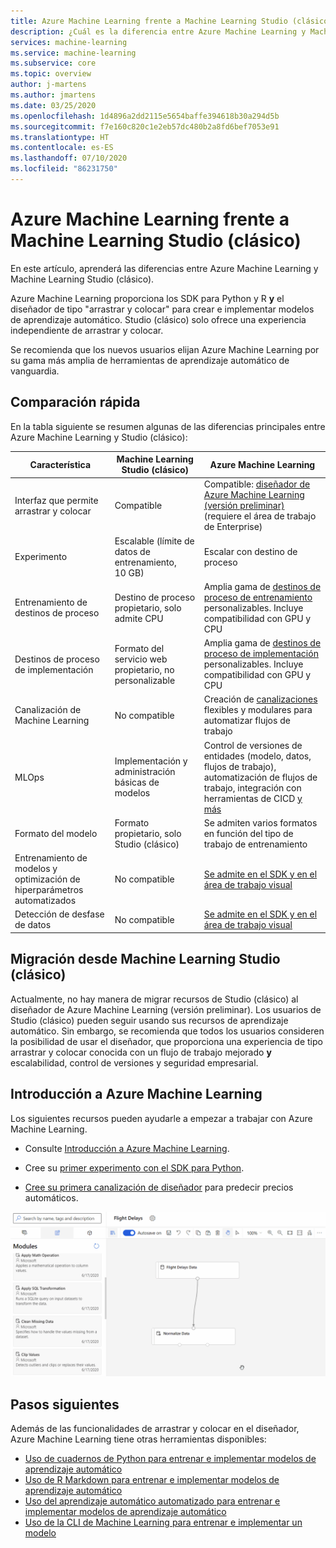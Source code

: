```yaml
---
title: Azure Machine Learning frente a Machine Learning Studio (clásico)
description: ¿Cuál es la diferencia entre Azure Machine Learning y Machine Learning Studio (clásico)?
services: machine-learning
ms.service: machine-learning
ms.subservice: core
ms.topic: overview
author: j-martens
ms.author: jmartens
ms.date: 03/25/2020
ms.openlocfilehash: 1d4896a2dd2115e5654baffe394618b30a294d5b
ms.sourcegitcommit: f7e160c820c1e2eb57dc480b2a8fd6bef7053e91
ms.translationtype: HT
ms.contentlocale: es-ES
ms.lasthandoff: 07/10/2020
ms.locfileid: "86231750"
---
```

# <a name="azure-machine-learning-vs-machine-learning-studio-classic"></a>Azure Machine Learning frente a Machine Learning Studio (clásico)

En este artículo, aprenderá las diferencias entre Azure Machine Learning y Machine Learning Studio (clásico). 

Azure Machine Learning proporciona los SDK para Python y R **y** el diseñador de tipo "arrastrar y colocar" para crear e implementar modelos de aprendizaje automático. Studio (clásico) solo ofrece una experiencia independiente de arrastrar y colocar.

Se recomienda que los nuevos usuarios elijan Azure Machine Learning por su gama más amplia de herramientas de aprendizaje automático de vanguardia.

## <a name="quick-comparison"></a>Comparación rápida

En la tabla siguiente se resumen algunas de las diferencias principales entre Azure Machine Learning y Studio (clásico):

| Característica | Machine Learning Studio (clásico) | Azure Machine Learning |
|---| --- | --- |
| Interfaz que permite arrastrar y colocar | Compatible | Compatible: [diseñador de Azure Machine Learning (versión preliminar)](concept-designer.md) <br/>(requiere el área de trabajo de Enterprise) | 
| Experimento | Escalable (límite de datos de entrenamiento, 10 GB) | Escalar con destino de proceso |
| Entrenamiento de destinos de proceso | Destino de proceso propietario, solo admite CPU | Amplia gama de [destinos de proceso de entrenamiento](concept-compute-target.md#train) personalizables. Incluye compatibilidad con GPU y CPU | 
| Destinos de proceso de implementación | Formato del servicio web propietario, no personalizable | Amplia gama de [destinos de proceso de implementación](concept-compute-target.md#deploy) personalizables. Incluye compatibilidad con GPU y CPU |
| Canalización de Machine Learning | No compatible | Creación de [canalizaciones](concept-ml-pipelines.md) flexibles y modulares para automatizar flujos de trabajo |
| MLOps | Implementación y administración básicas de modelos | Control de versiones de entidades (modelo, datos, flujos de trabajo), automatización de flujos de trabajo, integración con herramientas de CICD [y más](concept-model-management-and-deployment.md) |
| Formato del modelo | Formato propietario, solo Studio (clásico) | Se admiten varios formatos en función del tipo de trabajo de entrenamiento |
| Entrenamiento de modelos y optimización de hiperparámetros automatizados |  No compatible | [Se admite en el SDK y en el área de trabajo visual](concept-automated-ml.md) | 
| Detección de desfase de datos | No compatible | [Se admite en el SDK y en el área de trabajo visual](how-to-monitor-datasets.md) |


## <a name="migrate-from-machine-learning-studio-classic"></a>Migración desde Machine Learning Studio (clásico)

Actualmente, no hay manera de migrar recursos de Studio (clásico) al diseñador de Azure Machine Learning (versión preliminar). Los usuarios de Studio (clásico) pueden seguir usando sus recursos de aprendizaje automático. Sin embargo, se recomienda que todos los usuarios consideren la posibilidad de usar el diseñador, que proporciona una experiencia de tipo arrastrar y colocar conocida con un flujo de trabajo mejorado **y** escalabilidad, control de versiones y seguridad empresarial.

## <a name="get-started-with-azure-machine-learning"></a>Introducción a Azure Machine Learning

Los siguientes recursos pueden ayudarle a empezar a trabajar con Azure Machine Learning. 

- Consulte [Introducción a Azure Machine Learning](overview-what-is-azure-ml.md).

- Cree su [primer experimento con el SDK para Python](tutorial-1st-experiment-sdk-setup.md).

- [Cree su primera canalización de diseñador](tutorial-designer-automobile-price-train-score.md) para predecir precios automáticos.

![Ejemplo del diseñador de Azure Machine Learning](media/concept-designer/designer-drag-and-drop.gif)

## <a name="next-steps"></a>Pasos siguientes

Además de las funcionalidades de arrastrar y colocar en el diseñador, Azure Machine Learning tiene otras herramientas disponibles:  
  + [Uso de cuadernos de Python para entrenar e implementar modelos de aprendizaje automático](tutorial-1st-experiment-sdk-setup.md)
  + [Uso de R Markdown para entrenar e implementar modelos de aprendizaje automático](tutorial-1st-r-experiment.md) 
  + [Uso del aprendizaje automático automatizado para entrenar e implementar modelos de aprendizaje automático](tutorial-first-experiment-automated-ml.md)  
  + [Uso de la CLI de Machine Learning para entrenar e implementar un modelo](tutorial-train-deploy-model-cli.md)

